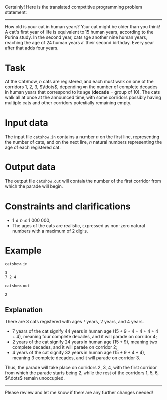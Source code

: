 Certainly! Here is the translated competitive programming problem statement:

---

How old is your cat in human years? Your cat might be older than you think! A cat's first year of life is equivalent to $15$ human years, according to the Purina study. In the second year, cats age another nine human years, reaching the age of $24$ human years at their second birthday. Every year after that adds four years.

# Task

At the CatShow, $n$ cats are registered, and each must walk on one of the corridors $1$, $2$, $3$, $\\dots$, depending on the number of complete decades in human years that correspond to its age (**decade** = group of $10$). The cats walk all at once at the announced time, with some corridors possibly having multiple cats and other corridors potentially remaining empty.

# Input data

The input file `catshow.in` contains a number $n$ on the first line, representing the number of cats, and on the next line, $n$ natural numbers representing the age of each registered cat.

# Output data

The output file `catshow.out` will contain the number of the first corridor from which the parade will begin.

# Constraints and clarifications

* $1 \leq n \leq 1 \ 000 \ 000$;
* The ages of the cats are realistic, expressed as non-zero natural numbers with a maximum of $2$ digits.

# Example

`catshow.in`
```
3
7 2 4
```

`catshow.out`
```
2
```

## Explanation

There are $3$ cats registered with ages $7$ years, $2$ years, and $4$ years.
- $7$ years of the cat signify $44$ years in human age ($15+9+4+4+4+4+4$), meaning four complete decades, and it will parade on corridor $4$;
- $2$ years of the cat signify $24$ years in human age ($15+9$), meaning two complete decades, and it will parade on corridor $2$;
- $4$ years of the cat signify $32$ years in human age ($15+9+4+4$), meaning $3$ complete decades, and it will parade on corridor $3$.

Thus, the parade will take place on corridors $2$, $3$, $4$, with the first corridor from which the parade starts being $2$, while the rest of the corridors $1$, $5$, $6$, $\\dots$ remain unoccupied.

--- 

Please review and let me know if there are any further changes needed!